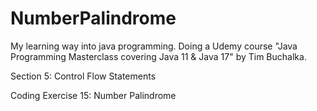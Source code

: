 # NumberPalindrome
My learning way into java programming. Doing a Udemy course "Java Programming Masterclass covering Java 11 & Java 17" by Tim Buchalka.

Section 5: Control Flow Statements

Coding Exercise 15: Number Palindrome
